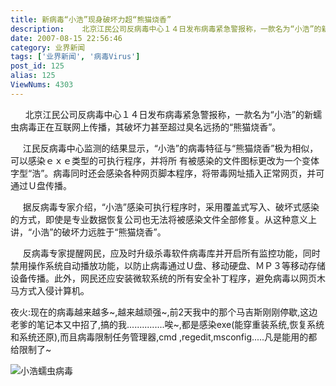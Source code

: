 ```yaml
---
title: 新病毒“小浩”现身破坏力超“熊猫烧香”
description:    北京江民公司反病毒中心１４日发布病毒紧急警报称，一款名为“小浩”的新蠕虫病毒正在互联网上传播，其破坏力甚至超过臭名远扬的“熊猫烧香”。   江民反病毒中心监测的结果显示，“小浩”的病毒特征与“熊猫烧香”极为相似，可以感染ｅｘｅ类型的可执行程序，并将所有被感染的文件图标更改为一个变体字型“浩”。病毒同时还会感染各种网页脚本程序，将带毒网址插入正常网页，并可通过Ｕ盘传播......
date: 2007-08-15 22:56:46
category: 业界新闻
tags: ['业界新闻', '病毒Virus']
post_id: 125
alias: 125
ViewNums: 4303
---
```


      北京江民公司反病毒中心１４日发布病毒紧急警报称，一款名为&ldquo;小浩&rdquo;的新蠕虫病毒正在互联网上传播，其破坏力甚至超过臭名远扬的&ldquo;熊猫烧香&rdquo;。

     江民反病毒中心监测的结果显示，&ldquo;小浩&rdquo;的病毒特征与&ldquo;熊猫烧香&rdquo;极为相似，可以感染ｅｘｅ类型的可执行程序，并将所
有被感染的文件图标更改为一个变体字型&ldquo;浩&rdquo;。病毒同时还会感染各种网页脚本程序，将带毒网址插入正常网页，并可通过Ｕ盘传播。

     据反病毒专家介绍，&ldquo;小浩&rdquo;感染可执行程序时，采用覆盖式写入、破坏式感染的方式，即使是专业数据恢复公司也无法将被感染文件全部修复。从这种意义上讲，&ldquo;小浩&rdquo;的破坏力远胜于&ldquo;熊猫烧香&rdquo;。

     反病毒专家提醒网民，应及时升级杀毒软件病毒库并开启所有监控功能，同时禁用操作系统自动播放功能，以防止病毒通过Ｕ盘、移动硬盘、ＭＰ３等移动存储设备传播。此外，网民还应安装微软系统的所有安全补丁程序，避免病毒以网页木马方式入侵计算机。

夜火:现在的病毒越来越多~,越来越顽强~,前2天我中的那个马吉斯刚刚停歇,这边老爹的笔记本又中招了,搞的我...............唉~,都是感染exe(能穿重装系统,恢复系统和系统还原),而且病毒限制任务管理器,cmd ,regedit,msconfig.....凡是能用的都给限制了~

![小浩蠕虫病毒](http://news.ccidnet.com/col/attachment/2007/8/1162767.jpg)

